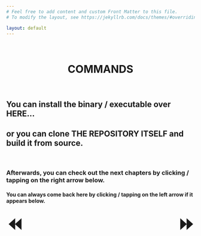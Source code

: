 ```yaml
---
# Feel free to add content and custom Front Matter to this file.
# To modify the layout, see https://jekyllrb.com/docs/themes/#overriding-theme-defaults

layout: default
---
```


<style>
	a {
    text-decoration: none;
		font-weight: bold;
	}
	.center_text {
		text-align: center;
	}
	.arrows {
		font-size: 50px;
	}
</style>

<br>

<h1 class="center_text"><a href="./commands.html">COMMANDS</a></h1>

<br>

<h2>You can install the binary / executable over <a href="https://github.com/JumperBot/Unsafe-4-Bit/releases/latest">HERE</a>...</h2>
<h2>or you can clone <a href="https://github.com/JumperBot/Unsafe-4-Bit/">THE REPOSITORY ITSELF</a> and build it from source.</h2>

<br>

<h3>Afterwards, you can check out the next chapters by clicking / tapping on the right arrow below.</h3>
<h4>You can always come back here by clicking / tapping on the left arrow if it appears below.</h4>

<a href="./index.html" class="arrows" style="float: left;">⏪️</a>
<a href="./commands.html" class="arrows" style="float: right;">⏩</a>
